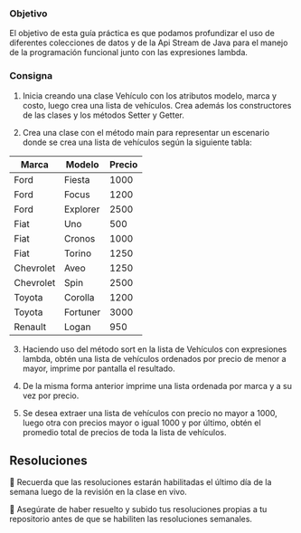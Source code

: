 ### Objetivo

El objetivo de esta guía práctica es que podamos profundizar el uso de diferentes colecciones de datos y de la Api Stream de Java para el manejo de la programación funcional junto con las expresiones lambda.


### Consigna

1. Inicia creando una clase Vehículo con los atributos modelo, marca y costo, luego crea una lista de vehículos. Crea además los constructores de las clases y los métodos Setter y Getter.
    
2. Crea una clase con el método main para representar un escenario donde se crea una lista de vehículos según la siguiente tabla:
    
| Marca     | Modelo   | Precio |
| --------- | -------- | ------ |
| Ford      | Fiesta   | 1000   |
| Ford      | Focus    | 1200   |
| Ford      | Explorer | 2500   |
| Fiat      | Uno      | 500    |
| Fiat      | Cronos   | 1000   |
| Fiat      | Torino   | 1250   |
| Chevrolet | Aveo     | 1250   |
| Chevrolet | Spin     | 2500   |
| Toyota    | Corolla  | 1200   |
| Toyota    | Fortuner | 3000   |
| Renault   | Logan    | 950    |

3. Haciendo uso del método sort en la lista de Vehículos con expresiones lambda, obtén una lista de vehículos ordenados por precio de menor a mayor, imprime por pantalla el resultado.

4. De la misma forma anterior imprime una lista ordenada por marca y a su vez por precio.

5. Se desea extraer una lista de vehículos con precio no mayor a 1000, luego otra con precios mayor o igual 1000 y por último, obtén el promedio total de precios de toda la lista de vehículos.


## Resoluciones

📌 Recuerda que las resoluciones estarán habilitadas el último día de la semana luego de la revisión en la clase en vivo.

📌 Asegúrate de haber resuelto y subido tus resoluciones propias a tu repositorio antes de que se habiliten las resoluciones semanales.